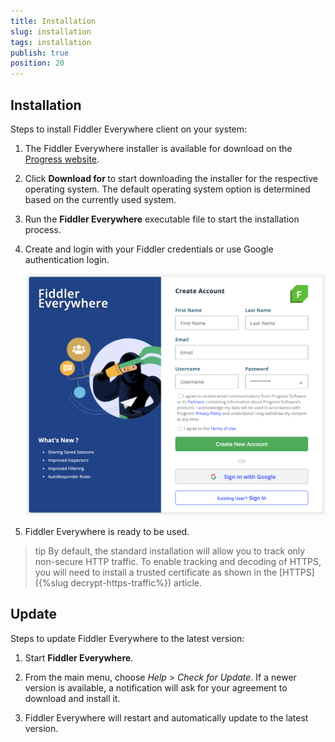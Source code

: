 ```yaml
---
title: Installation
slug: installation
tags: installation
publish: true
position: 20
---
```


## Installation 
 
Steps to install Fiddler Everywhere client on your system: 

1. The Fiddler Everywhere installer is available for download on the [Progress website](https://www.telerik.com/download/fiddler-everywhere).

2. Click **Download for <Your-OS-here>** to start downloading the installer for the respective operating system. The default operating system option is determined based on the currently used system.

3. Run the **Fiddler Everywhere** executable file to start the installation process.

4. Create and login with your Fiddler credentials or use Google authentication login.

    ![login-screen](../images/login/login-screen-fiddler.png)

5. Fiddler Everywhere is ready to be used.

>tip By default, the standard installation will allow you to track only non-secure HTTP traffic. To enable tracking and decoding of HTTPS, you will need to install a trusted certificate as shown in the [HTTPS]({%slug decrypt-https-traffic%}) article.

## Update

Steps to update Fiddler Everywhere to the latest version:

1. Start __Fiddler Everywhere__.

2. From the main menu, choose _Help_ > _Check for Update_. If a newer version is available, a notification will ask for your agreement to download and install it.

3. Fiddler Everywhere will restart and automatically update to the latest version.